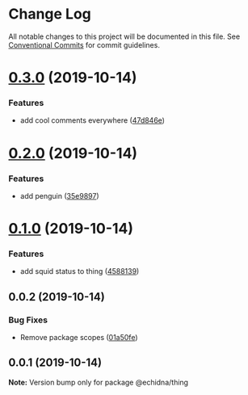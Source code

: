 # Change Log

All notable changes to this project will be documented in this file.
See [Conventional Commits](https://conventionalcommits.org) for commit guidelines.

# [0.3.0](https://github.com/zioroboco/echidna/compare/echidna-thing@0.2.0...echidna-thing@0.3.0) (2019-10-14)


### Features

* add cool comments everywhere ([47d846e](https://github.com/zioroboco/echidna/commit/47d846e))





# [0.2.0](https://github.com/zioroboco/echidna/compare/echidna-thing@0.1.0...echidna-thing@0.2.0) (2019-10-14)


### Features

* add penguin ([35e9897](https://github.com/zioroboco/echidna/commit/35e9897))





# [0.1.0](https://github.com/zioroboco/echidna/compare/echidna-thing@0.0.2...echidna-thing@0.1.0) (2019-10-14)


### Features

* add squid status to thing ([4588139](https://github.com/zioroboco/echidna/commit/4588139))





## 0.0.2 (2019-10-14)


### Bug Fixes

* Remove package scopes ([01a50fe](https://github.com/zioroboco/echidna/commit/01a50fe))





## 0.0.1 (2019-10-14)

**Note:** Version bump only for package @echidna/thing
